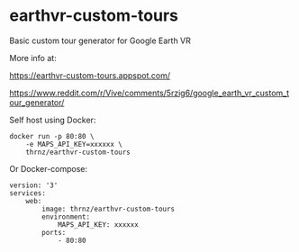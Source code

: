 # earthvr-custom-tours
Basic custom tour generator for Google Earth VR

More info at:

https://earthvr-custom-tours.appspot.com/

https://www.reddit.com/r/Vive/comments/5rzig6/google_earth_vr_custom_tour_generator/


Self host using Docker: 

```
docker run -p 80:80 \
    -e MAPS_API_KEY=xxxxxx \
    thrnz/earthvr-custom-tours    
```

Or Docker-compose:
```
version: '3'
services:
    web:
        image: thrnz/earthvr-custom-tours
        environment:
            MAPS_API_KEY: xxxxxx
        ports:
            - 80:80

```
